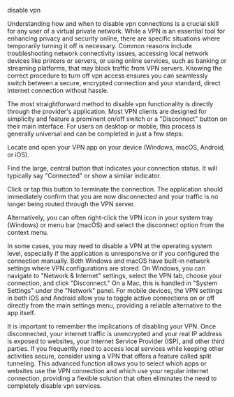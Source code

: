 disable vpn


Understanding how and when to disable vpn connections is a crucial skill for any user of a virtual private network. While a VPN is an essential tool for enhancing privacy and security online, there are specific situations where temporarily turning it off is necessary. Common reasons include troubleshooting network connectivity issues, accessing local network devices like printers or servers, or using online services, such as banking or streaming platforms, that may block traffic from VPN servers. Knowing the correct procedure to turn off vpn access ensures you can seamlessly switch between a secure, encrypted connection and your standard, direct internet connection without hassle.



The most straightforward method to disable vpn functionality is directly through the provider's application. Most VPN clients are designed for simplicity and feature a prominent on/off switch or a \"Disconnect\" button on their main interface. For users on desktop or mobile, this process is generally universal and can be completed in just a few steps:




Locate and open your VPN app on your device (Windows, macOS, Android, or iOS).


Find the large, central button that indicates your connection status. It will typically say \"Connected\" or show a similar indicator.


Click or tap this button to terminate the connection. The application should immediately confirm that you are now disconnected and your traffic is no longer being routed through the VPN server.


Alternatively, you can often right-click the VPN icon in your system tray (Windows) or menu bar (macOS) and select the disconnect option from the context menu.





In some cases, you may need to disable a VPN at the operating system level, especially if the application is unresponsive or if you configured the connection manually. Both Windows and macOS have built-in network settings where VPN configurations are stored. On Windows, you can navigate to \"Network & Internet\" settings, select the VPN tab, choose your connection, and click \"Disconnect.\" On a Mac, this is handled in \"System Settings\" under the \"Network\" panel. For mobile devices, the VPN settings in both iOS and Android allow you to toggle active connections on or off directly from the main settings menu, providing a reliable alternative to the app itself.



It is important to remember the implications of disabling your VPN. Once disconnected, your internet traffic is unencrypted and your real IP address is exposed to websites, your Internet Service Provider (ISP), and other third parties. If you frequently need to access local services while keeping other activities secure, consider using a VPN that offers a feature called split tunneling. This advanced function allows you to select which apps or websites use the VPN connection and which use your regular internet connection, providing a flexible solution that often eliminates the need to completely disable vpn services.
